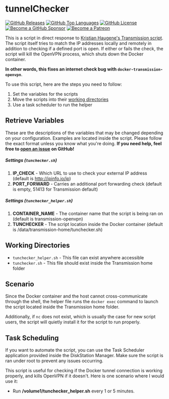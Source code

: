 tunnelChecker
==============

[![GitHub Releases](https://img.shields.io/github/v/release/mrjackyliang/tunnelChecker?style=flat-square&color=blue&sort=semver)](https://github.com/mrjackyliang/tunnelChecker/releases)
[![GitHub Top Languages](https://img.shields.io/github/languages/top/mrjackyliang/tunnelChecker?style=flat-square&color=success)](https://github.com/mrjackyliang/tunnelChecker)
[![GitHub License](https://img.shields.io/github/license/mrjackyliang/tunnelChecker?style=flat-square&color=yellow)](https://github.com/mrjackyliang/tunnelChecker/blob/master/LICENSE)
[![Become a GitHub Sponsor](https://img.shields.io/badge/sponsor-github-black?style=flat-square&color=orange)](https://github.com/sponsors/mrjackyliang)
[![Become a Patreon](https://img.shields.io/badge/donate-patreon-orange?style=flat-square&color=red)](https://www.patreon.com/mrjackyliang)

This is a script in direct response to [Kristian Haugene's Transmission script](https://github.com/haugene/docker-transmission-openvpn). The script itself tries to match the IP addresses locally and remotely in addition to checking if a defined port is open. If either or fails the check, the script will kill the OpenVPN process, which shuts down the Docker container.

__In other words, this fixes an internet check bug with `docker-transmission-openvpn`__.

To use this script, here are the steps you need to follow:
1. Set the variables for the scripts
2. Move the scripts into their [working directories](#working-directories)
3. Use a task scheduler to run the helper

## Retrieve Variables
These are the descriptions of the variables that may be changed depending on your configuration. Examples are located inside the script. Please follow the exact format unless you know what you're doing. __If you need help, feel free to [open an issue](https://github.com/mrjackyliang/transmissionVPN/issues/new/choose) on GitHub!__

##### Settings (`tunchecker.sh`)
1. __IP_CHECK__ - Which URL to use to check your external IP address (default is http://ipinfo.io/ip)
2. __PORT_FORWARD__ - Carries an additional port forwarding check (default is empty, 51413 for Transmission default)

##### Settings (`tunchecker_helper.sh`)
1. __CONTAINER_NAME__ - The container name that the script is being ran on (default is transmission-openvpn)
2. __TUNCHECKER__ - The script location inside the Docker container (default is /data/transmission-home/tunchecker.sh)

## Working Directories
- `tunchecker_helper.sh` - This file can exist anywhere accessible
- `tunchecker.sh` - This file should exist inside the Transmission home folder

## Scenario
Since the Docker container and the host cannot cross-communicate through the shell, the helper file runs the `docker exec` command to launch the script located inside the Transmission home folder.

Additionally, if `nc` does not exist, which is usually the case for new script users, the script will quietly install it for the script to run properly.

## Task Scheduling
If you want to automate the script, you can use the Task Scheduler application provided inside the DiskStation Manager. Make sure the script is ran under root to prevent any issues occurring.

This script is useful for checking if the Docker tunnel connection is working properly, and kills OpenVPN if it doesn't. Here is one scenario where I would use it:

* Run __/volume1/tunchecker_helper.sh__ every 1 or 5 minutes.
